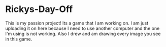 # Rickys-Day-Off
This is my passion project! Its a game that I am working on. I am just uploading it on here because I need to use another computer and the one I'm using is not working. Also I drew and am drawing every image you see in this game.
